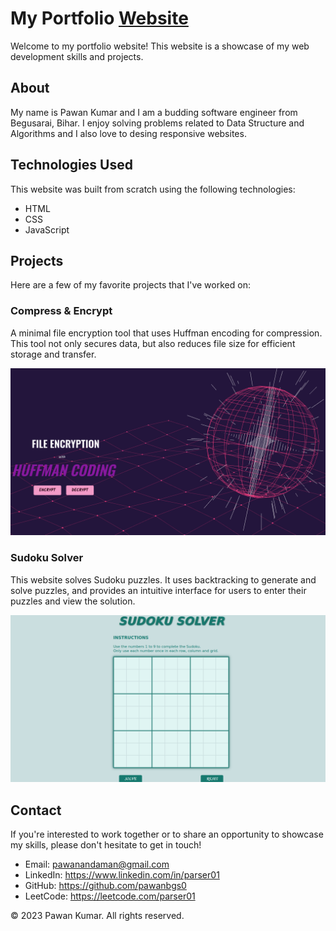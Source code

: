# My Portfolio [Website](https://pawanbgs0.github.io/Portfolio/)

Welcome to my portfolio website! This website is a showcase of my web development skills and projects.

## About

My name is Pawan Kumar and I am a budding software engineer from Begusarai, Bihar. I enjoy solving problems related to Data Structure and Algorithms and I also love to desing responsive websites.

## Technologies Used

This website was built from scratch using the following technologies:

- HTML
- CSS
- JavaScript

## Projects

Here are a few of my favorite projects that I've worked on:

### Compress & Encrypt

A minimal file encryption tool that uses Huffman encoding for compression. This tool not only secures data, but also reduces file size for efficient storage and transfer. 

![Screenshot of Huffman](Media/Projects/huffman.png)

### Sudoku Solver

This website solves Sudoku puzzles. It uses backtracking to generate and solve puzzles, and provides an intuitive interface for users to enter their puzzles and view the solution. 

![Screenshot of Sudoku Solver](Media/Projects/sudo.png)


## Contact

If you're interested to work together or to share an opportunity to showcase my skills, please don't hesitate to get in touch!

- Email: pawanandaman@gmail.com
- LinkedIn: https://www.linkedin.com/in/parser01
- GitHub: https://github.com/pawanbgs0
- LeetCode: https://leetcode.com/parser01

© 2023 Pawan Kumar. All rights reserved.